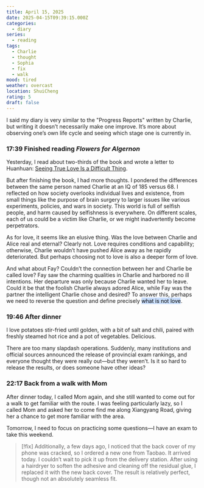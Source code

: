 ```yaml
---
title: April 15, 2025
date: 2025-04-15T09:39:15.000Z
categories:
  - diary
series:
  - reading
tags:
  - Charlie
  - thought
  - Sophia
  - fix
  - walk
mood: tired
weather: overcast
location: ShuiCheng
rating: 5
draft: false
---
```


I said my diary is very similar to the "Progress Reports" written by Charlie, but writing it doesn’t necessarily make one improve. It’s more about observing one’s own life cycle and seeing which stage one is currently in.

### 17:39 Finished reading *Flowers for Algernon*

Yesterday, I read about two-thirds of the book and wrote a letter to Huanhuan: [Seeing True Love Is a Difficult Thing](../letter/letter_202504142002.en.md).

But after finishing the book, I had more thoughts. I pondered the differences between the same person named Charlie at an IQ of 185 versus 68. I reflected on how society overlooks individual lives and existence, from small things like the purpose of brain surgery to larger issues like various experiments, policies, and wars in society. This world is full of selfish people, and harm caused by selfishness is everywhere. On different scales, each of us could be a victim like Charlie, or we might inadvertently become perpetrators.

As for love, it seems like an elusive thing. Was the love between Charlie and Alice real and eternal? Clearly not. Love requires conditions and capability; otherwise, Charlie wouldn’t have pushed Alice away as he rapidly deteriorated. But perhaps choosing not to love is also a deeper form of love.

And what about Fay? Couldn’t the connection between her and Charlie be called love? Fay saw the charming qualities in Charlie and harbored no ill intentions. Her departure was only because Charlie wanted her to leave. Could it be that the foolish Charlie always adored Alice, while Fay was the partner the intelligent Charlie chose and desired? To answer this, perhaps we need to reverse the question and define precisely <mark style="background: #ADCCFFA6;">what is not love</mark>.

### 19:46 After dinner

I love potatoes stir-fried until golden, with a bit of salt and chili, paired with freshly steamed hot rice and a pot of vegetables. Delicious.

There are too many slapdash operations. Suddenly, many institutions and official sources announced the release of provincial exam rankings, and everyone thought they were really out—but they weren’t. Is it so hard to release the results, or does someone have other ideas?

### 22:17 Back from a walk with Mom

After dinner today, I called Mom again, and she still wanted to come out for a walk to get familiar with the route. I was feeling particularly lazy, so I called Mom and asked her to come find me along Xiangyang Road, giving her a chance to get more familiar with the area.

Tomorrow, I need to focus on practicing some questions—I have an exam to take this weekend.  

> [!fix]
> Additionally, a few days ago, I noticed that the back cover of my phone was cracked, so I ordered a new one from Taobao. It arrived today. I couldn’t wait to pick it up from the delivery station. After using a hairdryer to soften the adhesive and cleaning off the residual glue, I replaced it with the new back cover. The result is relatively perfect, though not an absolutely seamless fit.


